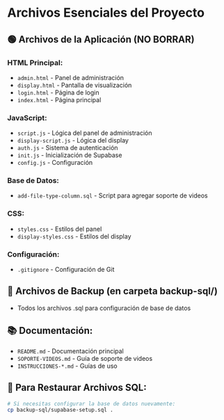 # Archivos Esenciales del Proyecto

## 🟢 Archivos de la Aplicación (NO BORRAR)

### HTML Principal:
- `admin.html` - Panel de administración
- `display.html` - Pantalla de visualización  
- `login.html` - Página de login
- `index.html` - Página principal

### JavaScript:
- `script.js` - Lógica del panel de administración
- `display-script.js` - Lógica del display
- `auth.js` - Sistema de autenticación
- `init.js` - Inicialización de Supabase
- `config.js` - Configuración

### Base de Datos:
- `add-file-type-column.sql` - Script para agregar soporte de videos

### CSS:
- `styles.css` - Estilos del panel
- `display-styles.css` - Estilos del display

### Configuración:
- `.gitignore` - Configuración de Git

## 📁 Archivos de Backup (en carpeta backup-sql/)
- Todos los archivos .sql para configuración de base de datos

## 📚 Documentación:
- `README.md` - Documentación principal
- `SOPORTE-VIDEOS.md` - Guía de soporte de videos
- `INSTRUCCIONES-*.md` - Guías de uso

## 🔧 Para Restaurar Archivos SQL:
```bash
# Si necesitas configurar la base de datos nuevamente:
cp backup-sql/supabase-setup.sql .
```
